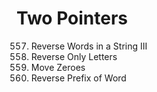 # Two Pointers

557. Reverse Words in a String III
917. Reverse Only Letters
283. Move Zeroes
2000. Reverse Prefix of Word
